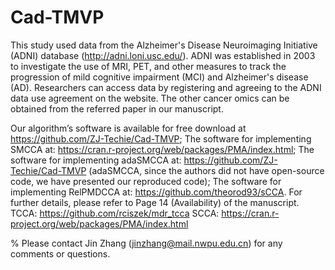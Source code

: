 # Cad-TMVP

This study used data from the Alzheimer's Disease Neuroimaging Initiative (ADNI) database (http://adni.loni.usc.edu/). ADNI was established in 2003 to investigate the use of MRI, PET, and other measures to track the progression of mild cognitive impairment (MCI) and Alzheimer's disease (AD). Researchers can access data by registering and agreeing to the ADNI data use agreement on the website. The other cancer omics can be obtained from the referred paper in our manuscript.


Our algorithm’s software is available for
free download at https://github.com/ZJ-Techie/Cad-TMVP; 
The software for implementing SMCCA at:
https://cran.r-project.org/web/packages/PMA/index.html;
The software for implementing adaSMCCA at:
https://github.com/ZJ-Techie/Cad-TMVP (adaSMCCA, since the authors did not have open-source code, we have presented our reproduced code);
The software for implementing RelPMDCCA at:
https://github.com/theorod93/sCCA. For further details, please refer to Page 14 (Availability) of the manuscript.
TCCA: https://github.com/rciszek/mdr_tcca
SCCA: https://cran.r-project.org/web/packages/PMA/index.html

% Please contact Jin Zhang (jinzhang@mail.nwpu.edu.cn) for any comments or questions.

